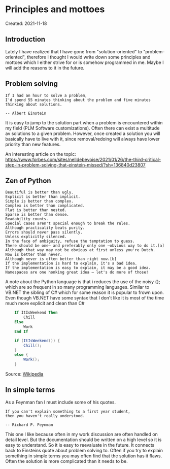 # Principles and mottoes
<div class='editDate'>Created: 2021-11-18</div>

## Introduction
Lately I have realized that I have gone from "solution-oriented" to "problem-oriented", therefore I thought I would write down some principles and mottoes which I either strive for or is somehow programmed in me. Maybe I will add the reasons to it in the future.


## Problem solving

    If I had an hour to solve a problem,
    I'd spend 55 minutes thinking about the problem and five minutes thinking about solutions.

    -- Albert Einstein
 

It is easy to jump to the solution part when a problem is encountered within my field (PLM Software customizations). Often there can exist a multitude av solutions to a given problem. However, once created a solution you will basically have to live with it, since removal/redoing will always have lower priority than new features. 

An interesting article on the topic:
<https://www.forbes.com/sites/nelldebevoise/2021/01/26/the-third-critical-step-in-problem-solving-that-einstein-missed/?sh=136840d23807>


## Zen of Python

    Beautiful is better than ugly.
    Explicit is better than implicit.
    Simple is better than complex.
    Complex is better than complicated.
    Flat is better than nested.
    Sparse is better than dense.
    Readability counts.
    Special cases aren't special enough to break the rules.
    Although practicality beats purity.
    Errors should never pass silently.
    Unless explicitly silenced.
    In the face of ambiguity, refuse the temptation to guess.
    There should be one– and preferably only one –obvious way to do it.[a]
    Although that way may not be obvious at first unless you're Dutch.
    Now is better than never.
    Although never is often better than right now.[b]
    If the implementation is hard to explain, it's a bad idea.
    If the implementation is easy to explain, it may be a good idea.
    Namespaces are one honking great idea – let's do more of those!

A note about the Python language is that i reduces the use of the noisy {}; which are so frequent in so many programming languages. Similar to VB.NET the sibling of C# which for some reason it is popular to frown upon. 
Even though VB.NET have some syntax that I don't like it is most of the time much more explicit and clean than C#

``` vb
    If ItIsWeekend Then
        Chill
    Else
        Work
    End If
```

``` csharp
    if (ItIsWeekend()) {
        Chill();
    }
    else {
        Work();
    }
```

Source:
[Wikipedia](https://en.wikipedia.org/wiki/Zen_of_Python)


## In simple terms
As a Feynman fan I must include some of his quotes.

    If you can't explain something to a first year student,
    then you haven't really understood.

    -- Richard P. Feynman

This one I like because often in my work discussion are often handled on detail level. But the documentation should be written on a high level so it is easy to understand. So it is easy to reevaluate in the future. It connects back to Einsteins quote about problem solving to. Often if you try to explain something in simple terms you may often find that the solution has it flaws. Often the solution is more complicated than it needs to be.
